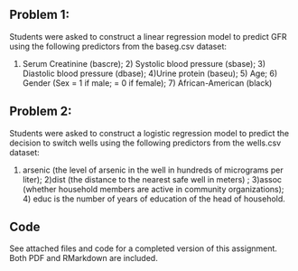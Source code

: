 

## Problem 1:
Students were asked to construct a linear regression model to predict GFR using the following predictors from the baseg.csv dataset: 

1) Serum Creatinine (bascre); 2) Systolic blood pressure (sbase); 3) Diastolic blood pressure (dbase); 4)Urine protein (baseu); 5) Age; 6) Gender (Sex = 1 if male; = 0 if female); 7) African-American (black)


## Problem 2:
Students were asked to construct a logistic regression model to predict the decision to switch wells using the following predictors from the wells.csv dataset:

1) arsenic (the level of arsenic in the well in hundreds of micrograms per liter); 2)dist (the distance to the nearest safe well in meters) ; 3)assoc (whether household members are active in community organizations); 4) educ is the number of years of education of the head of household.


## Code 
See attached files and code for a completed version of this assignment. Both PDF and RMarkdown are included.
